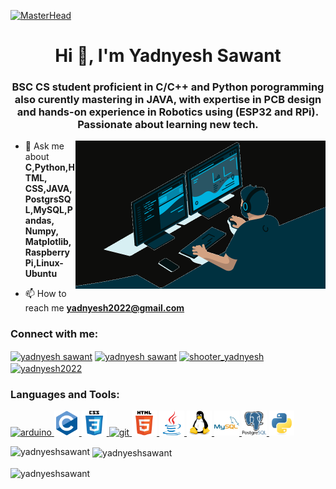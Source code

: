 [![MasterHead](https://camo.githubusercontent.com/425df507b6c04c301faef719046e92b859c274f9ed80ab45f78838459fcbfa63/68747470733a2f2f74342e667463646e2e6e65742f6a70672f30322f37382f33372f34372f3336305f465f3237383337343733385f7970526e3075744f566e656275686d7053724469776b7a46736471456d3061612e6a7067)](https://rishavchanda.io)
<h1 align="center">Hi 👋, I'm Yadnyesh Sawant</h1>
<h3 align="center">BSC CS student proficient in C/C++ and Python porogramming also curently mastering in JAVA, with expertise in PCB design and hands-on experience in Robotics using (ESP32 and RPi). Passionate about learning new tech.</h3>
<img align="right" alt="Coding" width="400" src="https://raw.githubusercontent.com/Potential17/Potential17/master/user%20(2).gif">


- 💬 Ask me about **C,Python,HTML, CSS,JAVA,PostgrsSQL,MySQL,Pandas, Numpy, Matplotlib, RaspberryPi,Linux-Ubuntu**

- 📫 How to reach me **yadnyesh2022@gmail.com**

<h3 align="left">Connect with me:</h3>
<p align="left">
<a href="https://linkedin.com/in/yadnyesh sawant" target="blank"><img align="center" src="https://raw.githubusercontent.com/rahuldkjain/github-profile-readme-generator/master/src/images/icons/Social/linked-in-alt.svg" alt="yadnyesh sawant" height="30" width="40" /></a>
<a href="https://fb.com/yadnyesh sawant" target="blank"><img align="center" src="https://raw.githubusercontent.com/rahuldkjain/github-profile-readme-generator/master/src/images/icons/Social/facebook.svg" alt="yadnyesh sawant" height="30" width="40" /></a>
<a href="https://instagram.com/shooter_yadnyesh" target="blank"><img align="center" src="https://raw.githubusercontent.com/rahuldkjain/github-profile-readme-generator/master/src/images/icons/Social/instagram.svg" alt="shooter_yadnyesh" height="30" width="40" /></a>
<a href="https://www.codechef.com/users/yadnyesh2022" target="blank"><img align="center" src="https://cdn.jsdelivr.net/npm/simple-icons@3.1.0/icons/codechef.svg" alt="yadnyesh2022" height="30" width="40" /></a>
</p>

<h3 align="left">Languages and Tools:</h3>
<p align="left"> <a href="https://www.arduino.cc/" target="_blank" rel="noreferrer"> <img src="https://cdn.worldvectorlogo.com/logos/arduino-1.svg" alt="arduino" width="40" height="40"/> </a> <a href="https://www.cprogramming.com/" target="_blank" rel="noreferrer"> <img src="https://raw.githubusercontent.com/devicons/devicon/master/icons/c/c-original.svg" alt="c" width="40" height="40"/> </a> <a href="https://www.w3schools.com/css/" target="_blank" rel="noreferrer"> <img src="https://raw.githubusercontent.com/devicons/devicon/master/icons/css3/css3-original-wordmark.svg" alt="css3" width="40" height="40"/> </a> <a href="https://git-scm.com/" target="_blank" rel="noreferrer"> <img src="https://www.vectorlogo.zone/logos/git-scm/git-scm-icon.svg" alt="git" width="40" height="40"/> </a> <a href="https://www.w3.org/html/" target="_blank" rel="noreferrer"> <img src="https://raw.githubusercontent.com/devicons/devicon/master/icons/html5/html5-original-wordmark.svg" alt="html5" width="40" height="40"/> </a> <a href="https://www.java.com" target="_blank" rel="noreferrer"> <img src="https://raw.githubusercontent.com/devicons/devicon/master/icons/java/java-original.svg" alt="java" width="40" height="40"/> </a> <a href="https://www.linux.org/" target="_blank" rel="noreferrer"> <img src="https://raw.githubusercontent.com/devicons/devicon/master/icons/linux/linux-original.svg" alt="linux" width="40" height="40"/> </a> <a href="https://www.mysql.com/" target="_blank" rel="noreferrer"> <img src="https://raw.githubusercontent.com/devicons/devicon/master/icons/mysql/mysql-original-wordmark.svg" alt="mysql" width="40" height="40"/> </a> <a href="https://www.postgresql.org" target="_blank" rel="noreferrer"> <img src="https://raw.githubusercontent.com/devicons/devicon/master/icons/postgresql/postgresql-original-wordmark.svg" alt="postgresql" width="40" height="40"/> </a> <a href="https://www.python.org" target="_blank" rel="noreferrer"> <img src="https://raw.githubusercontent.com/devicons/devicon/master/icons/python/python-original.svg" alt="python" width="40" height="40"/> </a> </p>

<p><img align="left" src="https://github-readme-stats.vercel.app/api/top-langs?username=yadnyeshsawant&show_icons=true&locale=en&layout=compact" alt="yadnyeshsawant" /></p>

<p>&nbsp;<img align="center" src="https://github-readme-stats.vercel.app/api?username=yadnyeshsawant&show_icons=true&locale=en" alt="yadnyeshsawant" /></p>

<p><img align="center" src="https://github-readme-streak-stats.herokuapp.com/?user=yadnyeshsawant&" alt="yadnyeshsawant" /></p>
